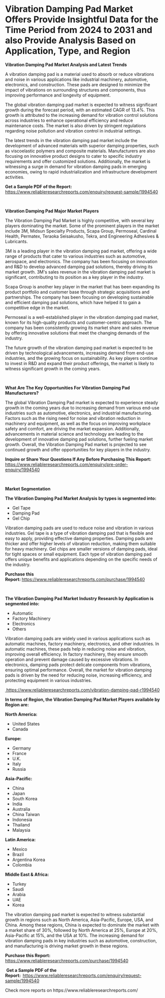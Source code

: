 <p><h1>Vibration Damping Pad Market Offers Provide Insightful Data for the Time Period from 2024 to 2031 and also Provide Analysis Based on Application, Type, and Region</h1></p><p><strong>Vibration Damping Pad Market Analysis and Latest Trends</strong></p>
<p><p>A vibration damping pad is a material used to absorb or reduce vibrations and noise in various applications like industrial machinery, automotive, electronics, and construction. These pads are designed to minimize the impact of vibrations on surrounding structures and components, thus improving performance and longevity of equipment.</p><p>The global vibration damping pad market is expected to witness significant growth during the forecast period, with an estimated CAGR of 13.4%. This growth is attributed to the increasing demand for vibration control solutions across industries to enhance operational efficiency and reduce maintenance costs. The market is also driven by stringent regulations regarding noise pollution and vibration control in industrial settings.</p><p>The latest trends in the vibration damping pad market include the development of advanced materials with superior damping properties, such as viscoelastic polymers and composite materials. Manufacturers are also focusing on innovative product designs to cater to specific industry requirements and offer customized solutions. Additionally, the market is witnessing a surge in demand for vibration damping pads in emerging economies, owing to rapid industrialization and infrastructure development activities.</p></p>
<p><strong>Get a Sample PDF of the Report:&nbsp;</strong> <a href="https://www.reliableresearchreports.com/enquiry/request-sample/1994540">https://www.reliableresearchreports.com/enquiry/request-sample/1994540</a></p>
<p>&nbsp;</p>
<p><strong>Vibration Damping Pad Major Market Players</strong></p>
<p><p>The Vibration Damping Pad Market is highly competitive, with several key players dominating the market. Some of the prominent players in the market include 3M, Midsun Specialty Products, Scapa Group, Permoseal, Cardinal Health, Permatex, Teraoka Seisakusho, Tekra, and Engineering Adhesives & Lubricants.</p><p>3M is a leading player in the vibration damping pad market, offering a wide range of products that cater to various industries such as automotive, aerospace, and electronics. The company has been focusing on innovation and R&D to develop advanced damping pad solutions, thereby driving its market growth. 3M's sales revenue in the vibration damping pad market is significant, contributing to its position as a key player in the industry.</p><p>Scapa Group is another key player in the market that has been expanding its product portfolio and customer base through strategic acquisitions and partnerships. The company has been focusing on developing sustainable and efficient damping pad solutions, which have helped it to gain a competitive edge in the market.</p><p>Permoseal is a well-established player in the vibration damping pad market, known for its high-quality products and customer-centric approach. The company has been consistently growing its market share and sales revenue by offering innovative solutions that meet the changing demands of the industry.</p><p>The future growth of the vibration damping pad market is expected to be driven by technological advancements, increasing demand from end-use industries, and the growing focus on sustainability. As key players continue to invest in R&D and expand their product offerings, the market is likely to witness significant growth in the coming years.</p></p>
<p>&nbsp;</p>
<p><strong>What Are The Key Opportunities For Vibration Damping Pad Manufacturers?</strong></p>
<p><p>The global Vibration Damping Pad market is expected to experience steady growth in the coming years due to increasing demand from various end-use industries such as automotive, electronics, and industrial manufacturing. Factors such as the rising need for noise and vibration reduction in machinery and equipment, as well as the focus on improving workplace safety and comfort, are driving the market expansion. Additionally, advancements in material science and technology are leading to the development of innovative damping pad solutions, further fueling market growth. Overall, the Vibration Damping Pad market is projected to see continued growth and offer opportunities for key players in the industry.</p></p>
<p><strong>Inquire or Share Your Questions If Any Before Purchasing This Report:</strong> <a href="https://www.reliableresearchreports.com/enquiry/pre-order-enquiry/1994540">https://www.reliableresearchreports.com/enquiry/pre-order-enquiry/1994540</a></p>
<p>&nbsp;</p>
<p><strong>Market Segmentation</strong></p>
<p><strong>The Vibration Damping Pad Market Analysis by types is segmented into:</strong></p>
<p><ul><li>Gel Tape</li><li>Damping Pad</li><li>Gel Chip</li></ul></p>
<p><p>Vibration damping pads are used to reduce noise and vibration in various industries. Gel tape is a type of vibration damping pad that is flexible and easy to apply, providing effective damping properties. Damping pads are thicker and offer higher levels of vibration reduction, making them suitable for heavy machinery. Gel chips are smaller versions of damping pads, ideal for tight spaces or small equipment. Each type of vibration damping pad offers unique benefits and applications depending on the specific needs of the industry.</p></p>
<p><strong>Purchase this Report:&nbsp;</strong><a href="https://www.reliableresearchreports.com/purchase/1994540">https://www.reliableresearchreports.com/purchase/1994540</a></p>
<p>&nbsp;</p>
<p><strong>The Vibration Damping Pad Market Industry Research by Application is segmented into:</strong></p>
<p><ul><li>Automatic</li><li>Factory Machinery</li><li>Electronics</li><li>Others</li></ul></p>
<p><p>Vibration damping pads are widely used in various applications such as automatic machines, factory machinery, electronics, and other industries. In automatic machines, these pads help in reducing noise and vibration, improving overall efficiency. In factory machinery, they ensure smooth operation and prevent damage caused by excessive vibrations. In electronics, damping pads protect delicate components from vibrations, ensuring optimal performance. Overall, the market for vibration damping pads is driven by the need for reducing noise, increasing efficiency, and protecting equipment in various industries.</p></p>
<p><a href="https://www.reliableresearchreports.com/vibration-damping-pad-r1994540">&nbsp;https://www.reliableresearchreports.com/vibration-damping-pad-r1994540</a></p>
<p><strong>In terms of Region, the Vibration Damping Pad Market Players available by Region are:</strong></p>
<p>
    <p> <strong> North America: </strong>
        <ul>
            <li>United States</li>
            <li>Canada</li>
        </ul>
        </p> 
    <p> <strong> Europe: </strong>
        <ul>
            <li>Germany</li>
            <li>France</li>
            <li>U.K.</li>
            <li>Italy</li>
            <li>Russia</li>
        </ul>
        </p> 
    <p> <strong> Asia-Pacific: </strong>
        <ul>
            <li>China</li>
            <li>Japan</li>
            <li>South Korea</li>
            <li>India</li>
            <li>Australia</li>
            <li>China Taiwan</li>
            <li>Indonesia</li>
            <li>Thailand</li>
            <li>Malaysia</li>
        </ul>
        </p> 
    <p> <strong> Latin America: </strong>
        <ul>
            <li>Mexico</li>
            <li>Brazil</li>
            <li>Argentina Korea</li>
            <li>Colombia</li>
        </ul>
        </p> 
    <p> <strong> Middle East & Africa: </strong>
        <ul>
            <li>Turkey</li>
            <li>Saudi</li>
            <li>Arabia</li>
            <li>UAE</li>
            <li>Korea</li>
        </ul>
    </p>
    </p>
<p><p>The vibration damping pad market is expected to witness substantial growth in regions such as North America, Asia-Pacific, Europe, USA, and China. Among these regions, China is expected to dominate the market with a market share of 30%, followed by North America at 25%, Europe at 20%, Asia-Pacific at 15%, and the USA at 10%. The increasing demand for vibration damping pads in key industries such as automotive, construction, and manufacturing is driving market growth in these regions.</p></p>
<p><strong>Purchase this Report: </strong><a href="https://www.reliableresearchreports.com/purchase/1994540">https://www.reliableresearchreports.com/purchase/1994540</a></p>
<p>&nbsp;<strong>Get a Sample PDF of the Report:&nbsp;&nbsp;</strong><a href="https://www.reliableresearchreports.com/enquiry/request-sample/1994540">https://www.reliableresearchreports.com/enquiry/request-sample/1994540</a></p>
<p><strong></strong></p>
<p>Check more reports on https://www.reliableresearchreports.com/</p>